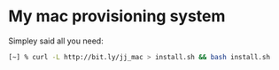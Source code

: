 # My mac provisioning system

Simpley said all you need:
```bash
[~] % curl -L http://bit.ly/jj_mac > install.sh && bash install.sh
```
